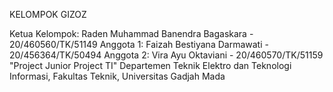 KELOMPOK GIZOZ

Ketua Kelompok: Raden Muhammad Banendra Bagaskara - 20/460560/TK/51149
Anggota 1: Faizah Bestiyana Darmawati - 20/456364/TK/50494
Anggota 2: Vira Ayu Oktaviani - 20/460570/TK/51159
"Project Junior Project TI"
Departemen Teknik Elektro dan Teknologi Informasi, Fakultas Teknik, Universitas Gadjah Mada
